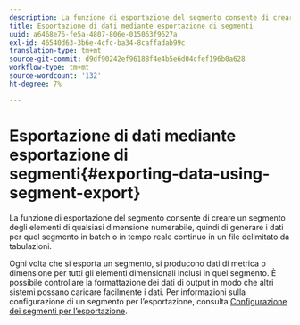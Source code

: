 ```yaml
---
description: La funzione di esportazione del segmento consente di creare un segmento degli elementi di qualsiasi dimensione numerabile, quindi di generare i dati per quel segmento in batch o in tempo reale continuo in un file delimitato da tabulazioni.
title: Esportazione di dati mediante esportazione di segmenti
uuid: a6468e76-fe5a-4807-806e-015063f9627a
exl-id: 46540d63-3b6e-4cfc-ba34-8caffadab99c
translation-type: tm+mt
source-git-commit: d9df90242ef96188f4e4b5e6d04cfef196b0a628
workflow-type: tm+mt
source-wordcount: '132'
ht-degree: 7%

---
```


# Esportazione di dati mediante esportazione di segmenti{#exporting-data-using-segment-export}

La funzione di esportazione del segmento consente di creare un segmento degli elementi di qualsiasi dimensione numerabile, quindi di generare i dati per quel segmento in batch o in tempo reale continuo in un file delimitato da tabulazioni.

Ogni volta che si esporta un segmento, si producono dati di metrica o dimensione per tutti gli elementi dimensionali inclusi in quel segmento. È possibile controllare la formattazione dei dati di output in modo che altri sistemi possano caricare facilmente i dati. Per informazioni sulla configurazione di un segmento per l’esportazione, consulta [Configurazione dei segmenti per l’esportazione](../../../home/c-get-started/c-exp-data-seg-exp/t-config-sgts-expt.md#task-8857f221fa66463990ec9b60db6db372).
